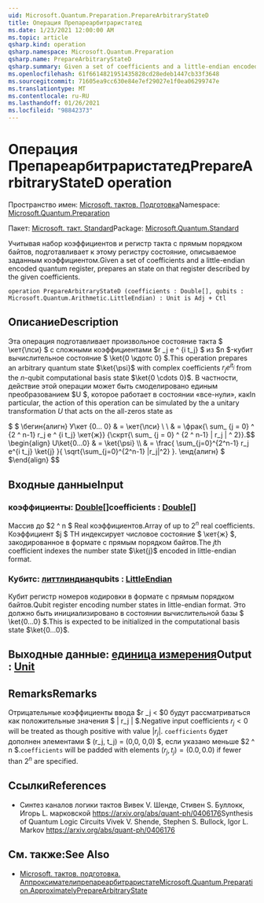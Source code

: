 ```yaml
---
uid: Microsoft.Quantum.Preparation.PrepareArbitraryStateD
title: Операция Препареарбитраристатед
ms.date: 1/23/2021 12:00:00 AM
ms.topic: article
qsharp.kind: operation
qsharp.namespace: Microsoft.Quantum.Preparation
qsharp.name: PrepareArbitraryStateD
qsharp.summary: Given a set of coefficients and a little-endian encoded quantum register, prepares an state on that register described by the given coefficients.
ms.openlocfilehash: 61f6614821951435828cd28edeb1447cb33f3648
ms.sourcegitcommit: 71605ea9cc630e84e7ef29027e1f0ea06299747e
ms.translationtype: MT
ms.contentlocale: ru-RU
ms.lasthandoff: 01/26/2021
ms.locfileid: "98842373"
---
```

# <a name="preparearbitrarystated-operation"></a><span data-ttu-id="7c113-102">Операция Препареарбитраристатед</span><span class="sxs-lookup"><span data-stu-id="7c113-102">PrepareArbitraryStateD operation</span></span>

<span data-ttu-id="7c113-103">Пространство имен: [Microsoft. тактов. Подготовка](xref:Microsoft.Quantum.Preparation)</span><span class="sxs-lookup"><span data-stu-id="7c113-103">Namespace: [Microsoft.Quantum.Preparation](xref:Microsoft.Quantum.Preparation)</span></span>

<span data-ttu-id="7c113-104">Пакет: [Microsoft. такт. Standard](https://nuget.org/packages/Microsoft.Quantum.Standard)</span><span class="sxs-lookup"><span data-stu-id="7c113-104">Package: [Microsoft.Quantum.Standard](https://nuget.org/packages/Microsoft.Quantum.Standard)</span></span>


<span data-ttu-id="7c113-105">Учитывая набор коэффициентов и регистр такта с прямым порядком байтов, подготавливает к этому регистру состояние, описываемое заданным коэффициентом.</span><span class="sxs-lookup"><span data-stu-id="7c113-105">Given a set of coefficients and a little-endian encoded quantum register, prepares an state on that register described by the given coefficients.</span></span>

```qsharp
operation PrepareArbitraryStateD (coefficients : Double[], qubits : Microsoft.Quantum.Arithmetic.LittleEndian) : Unit is Adj + Ctl
```


## <a name="description"></a><span data-ttu-id="7c113-106">Описание</span><span class="sxs-lookup"><span data-stu-id="7c113-106">Description</span></span>

<span data-ttu-id="7c113-107">Эта операция подготавливает произвольное состояние такта $ \кет{\пси} $ с сложными коэффициентами $r _j e ^ {i t_j} $ из $n $-кубит вычислительное состояние $ \ket{0 \кдотс 0} $.</span><span class="sxs-lookup"><span data-stu-id="7c113-107">This operation prepares an arbitrary quantum state $\ket{\psi}$ with complex coefficients $r_j e^{i t_j}$ from the $n$-qubit computational basis state $\ket{0 \cdots 0}$.</span></span>
<span data-ttu-id="7c113-108">В частности, действие этой операции может быть смоделировано единым преобразованием $U $, которое работает в состоянии «все-нули», как</span><span class="sxs-lookup"><span data-stu-id="7c113-108">In particular, the action of this operation can be simulated by the a unitary transformation $U$ that acts on the all-zeros state as</span></span>

<span data-ttu-id="7c113-109">$ $ \бегин{алигн} У\кет {0... 0} & = \кет{\пси} \\ \\ & = \фрак{\ sum_ {j = 0} ^ {2 ^ n-1} r_j e ^ {i t_j} \кет{ж}} {\скрт{\ sum_ {j = 0} ^ {2 ^ n-1} | r_j | ^ 2}}.</span><span class="sxs-lookup"><span data-stu-id="7c113-109">$$ \begin{align} U\ket{0...0} & = \ket{\psi} \\\\ & = \frac{ \sum_{j=0}^{2^n-1} r_j e^{i t_j} \ket{j} }{ \sqrt{\sum_{j=0}^{2^n-1} |r_j|^2} }.</span></span>
<span data-ttu-id="7c113-110">\енд{алигн} $ $</span><span class="sxs-lookup"><span data-stu-id="7c113-110">\end{align} $$</span></span>

## <a name="input"></a><span data-ttu-id="7c113-111">Входные данные</span><span class="sxs-lookup"><span data-stu-id="7c113-111">Input</span></span>

### <a name="coefficients--double"></a><span data-ttu-id="7c113-112">коэффициенты: [Double](xref:microsoft.quantum.lang-ref.double)[]</span><span class="sxs-lookup"><span data-stu-id="7c113-112">coefficients : [Double](xref:microsoft.quantum.lang-ref.double)[]</span></span>

<span data-ttu-id="7c113-113">Массив до $2 ^ n $ Real коэффициентов.</span><span class="sxs-lookup"><span data-stu-id="7c113-113">Array of up to $2^n$ real coefficients.</span></span> <span data-ttu-id="7c113-114">Коэффициент $j $ TH индексирует числовое состояние $ \кет{ж} $, закодированное в формате с прямым порядком байтов.</span><span class="sxs-lookup"><span data-stu-id="7c113-114">The $j$th coefficient indexes the number state $\ket{j}$ encoded in little-endian format.</span></span>


### <a name="qubits--littleendian"></a><span data-ttu-id="7c113-115">Кубитс: [литтлиндиан](xref:Microsoft.Quantum.Arithmetic.LittleEndian)</span><span class="sxs-lookup"><span data-stu-id="7c113-115">qubits : [LittleEndian](xref:Microsoft.Quantum.Arithmetic.LittleEndian)</span></span>

<span data-ttu-id="7c113-116">Кубит регистр номеров кодировки в формате с прямым порядком байтов.</span><span class="sxs-lookup"><span data-stu-id="7c113-116">Qubit register encoding number states in little-endian format.</span></span> <span data-ttu-id="7c113-117">Это должно быть инициализировано в состоянии вычислительной базы $ \ket{0...0} $.</span><span class="sxs-lookup"><span data-stu-id="7c113-117">This is expected to be initialized in the computational basis state $\ket{0...0}$.</span></span>



## <a name="output--unit"></a><span data-ttu-id="7c113-118">Выходные данные: [единица измерения](xref:microsoft.quantum.lang-ref.unit)</span><span class="sxs-lookup"><span data-stu-id="7c113-118">Output : [Unit](xref:microsoft.quantum.lang-ref.unit)</span></span>



## <a name="remarks"></a><span data-ttu-id="7c113-119">Remarks</span><span class="sxs-lookup"><span data-stu-id="7c113-119">Remarks</span></span>

<span data-ttu-id="7c113-120">Отрицательные коэффициенты ввода $r _j < $0 будут рассматриваться как положительные значения $ | r_j | $.</span><span class="sxs-lookup"><span data-stu-id="7c113-120">Negative input coefficients $r_j < 0$ will be treated as though positive with value $|r_j|$.</span></span> <span data-ttu-id="7c113-121">`coefficients` будет дополнен элементами $ (r_j, t_j) = (0,0, 0,0) $, если указано меньше $2 ^ n $.</span><span class="sxs-lookup"><span data-stu-id="7c113-121">`coefficients` will be padded with elements $(r_j, t_j) = (0.0, 0.0)$ if fewer than $2^n$ are specified.</span></span>

## <a name="references"></a><span data-ttu-id="7c113-122">Ссылки</span><span class="sxs-lookup"><span data-stu-id="7c113-122">References</span></span>

- <span data-ttu-id="7c113-123">Синтез каналов логики тактов Вивек V. Шенде, Стивен S. Буллокк, Игорь L. марковской https://arxiv.org/abs/quant-ph/0406176</span><span class="sxs-lookup"><span data-stu-id="7c113-123">Synthesis of Quantum Logic Circuits Vivek V. Shende, Stephen S. Bullock, Igor L. Markov https://arxiv.org/abs/quant-ph/0406176</span></span>

## <a name="see-also"></a><span data-ttu-id="7c113-124">См. также:</span><span class="sxs-lookup"><span data-stu-id="7c113-124">See Also</span></span>

- [<span data-ttu-id="7c113-125">Microsoft. тактов. подготовка. Аппроксимателипрепареарбитраристате</span><span class="sxs-lookup"><span data-stu-id="7c113-125">Microsoft.Quantum.Preparation.ApproximatelyPrepareArbitraryState</span></span>](xref:Microsoft.Quantum.Preparation.ApproximatelyPrepareArbitraryState)